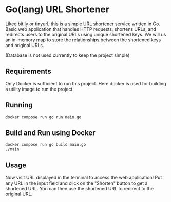 # Go(lang) URL Shortener

Likee bit.ly or tinyurl, this is a simple URL shortener service written in Go.
Basic web application that handles HTTP requests, shortens URLs, and redirects users to the original URLs using unique shortened keys. We will us an in-memory map to store the relationships between the shortened keys and original URLs.

(Database is not used currently to keep the project simple)

## Requirements

Only Docker is sufficient to run this project.
Here docker is used for building a utility image to run the project.

## Running

```bash
docker compose run go run main.go
```

## Build and Run using Docker

```bash
docker compose run go build main.go
./main
```

## Usage

Now visit URL displayed in the terminal to access the web application!
Put any URL in the input field and click on the "Shorten" button to get a shortened URL. You can then use the shortened URL to redirect to the original URL.
